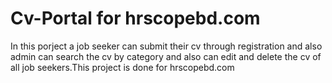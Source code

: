 Cv-Portal for hrscopebd.com
==========================

In this porject a job seeker can submit their cv through  registration and also admin can search the cv by category and also can edit and delete the cv of all job seekers.This project is done for hrscopebd.com
